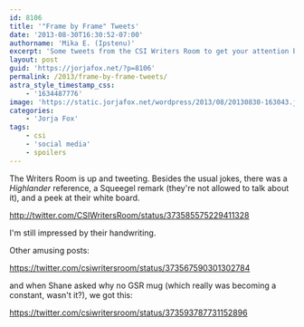 ```yaml
---
id: 8106
title: '"Frame by Frame" Tweets'
date: '2013-08-30T16:30:52-07:00'
authorname: 'Mika E. (Ipstenu)'
excerpt: 'Some tweets from the CSI Writers Room to get your attention before a long weekend.'
layout: post
guid: 'https://jorjafox.net/?p=8106'
permalink: /2013/frame-by-frame-tweets/
astra_style_timestamp_css:
    - '1634487776'
image: 'https://static.jorjafox.net/wordpress/2013/08/20130830-163043.jpg'
categories:
    - 'Jorja Fox'
tags:
    - csi
    - 'social media'
    - spoilers
---
```


The Writers Room is up and tweeting. Besides the usual jokes, there was a _Highlander_ reference, a Squeegel remark (they're not allowed to talk about it), and a peek at their white board.

http://twitter.com/CSIWritersRoom/status/373585575229411328

I'm still impressed by their handwriting.

Other amusing posts:

https://twitter.com/csiwritersroom/status/373567590301302784

and when Shane asked why no GSR mug (which really was becoming a constant, wasn't it?), we got this:

https://twitter.com/csiwritersroom/status/373593787731152896
